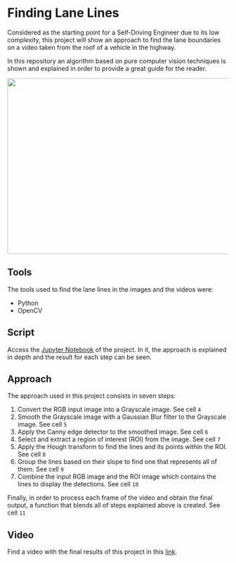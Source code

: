 # Finding Lane Lines
Considered as the starting point for a Self-Driving Engineer due to its low complexity, this project will show an approach to find the lane boundaries on a video taken from the roof of a vehicle in the highway.

In this repository an algorithm based on pure computer vision techniques is shown and explained in order to provide a great guide for the reader.

<p align="center">
<img src = "https://github.com/kmilo7204/Finding_Lane_Lines/blob/master/demo_gif/Video_GIF.gif" width="650" height="400">
</p>

## Tools
The tools used to find the lane lines in the images and the videos were:
 - Python
 - OpenCV

## Script
Access the [Jupyter Notebook](https://github.com/kmilo7204/Finding_Lane_Lines/blob/master/Finding_Lane_Lines.ipynb) of the project. In it, the approach is explained in depth and the result for each step can be seen.

## Approach 
The approach used in this project consists in seven steps:

1. Convert the RGB input image into a Grayscale image. See cell `4`
2. Smooth the Grayscale image with a Gaussian Blur filter to the Grayscale image. See cell `5`
3. Apply the Canny edge detector to the smoothed image. See cell `6`
4. Select and extract a region of interest (ROI) from the image. See cell `7`
5. Apply the Hough transform to find the lines and its points within the ROI. See cell `8` 
6. Group the lines based on their slope to find one that represents all of them. See cell `9`
7. Combine the input RGB image and the ROI image which contains the lines to display the detections. See cell `10`

Finally, in order to process each frame of the video and obtain the final output, a function that blends all of steps explained above is created. See cell `11`

## Video
Find a video with the final results of this project in this [link](https://www.youtube.com/watch?v=Cugi2mMzhxw).
